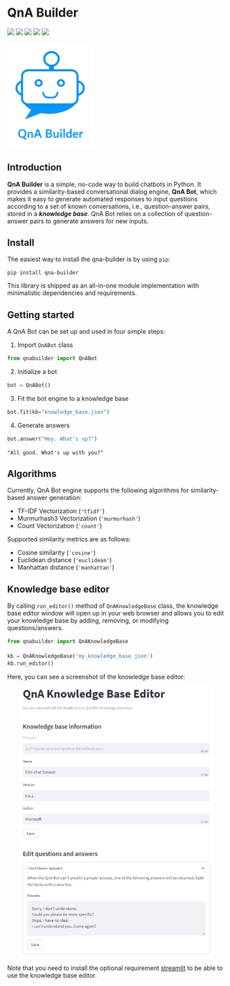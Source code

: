 # QnA Builder

![](https://img.shields.io/badge/version-v0.1.2-green)
![](https://img.shields.io/badge/python-3.7%20%7C%203.8%20%7C%203.9-blue)
![](https://github.com/msamsami/qna-bot/actions/workflows/python-publish.yml/badge.svg)
[![](https://img.shields.io/pypi/v/qna-builder)](https://pypi.org/project/qna-builder/)
![](https://img.shields.io/pypi/dm/qna-builder)

<p>
<img src="https://raw.githubusercontent.com/msamsami/qna-builder/main/docs/logo.jpg" alt="QnA Builder logo" width="200"/>
<br>
</p>

## Introduction

**QnA Builder** is a simple, no-code way to build chatbots in Python. It provides a similarity-based conversational dialog
engine, **QnA Bot**, which makes it easy to generate automated responses to input questions according to a set of known
conversations, i.e., question-answer pairs, stored in a ***knowledge base***. QnA Bot relies on a collection of
question-answer pairs to generate answers for new inputs.

## Install

The easiest way to install the qna-builder is by using `pip`:
```shell
pip install qna-builder
```
This library is shipped as an all-in-one module implementation with minimalistic dependencies and requirements.

## Getting started

A QnA Bot can be set up and used in four simple steps:

1. Import `QnABot` class

```python
from qnabuilder import QnABot
```

2. Initialize a bot
```python
bot = QnABot()
```

3. Fit the bot engine to a knowledge base
```python
bot.fit(kb="knowledge_base.json")
```

4. Generate answers
```python
bot.answer("Hey. What's up?")
```
`"All good. What's up with you?"`

## Algorithms

Currently, QnA Bot engine supports the following algorithms for similarity-based answer generation:
- TF-IDF Vectorization (`'tfidf'`)
- Murmurhash3 Vectorization (`'murmurhash'`)
- Count Vectorization (`'count'`)

Supported similarity metrics are as follows:
- Cosine similarity (`'cosine'`)
- Euclidean distance (`'euclidean'`)
- Manhattan distance (`'manhattan'`)

## Knowledge base editor

By calling `run_editor()` method of `QnAKnowledgeBase` class, the knowledge base editor window will open up in
your web browser and allows you to edit your knowledge base by adding, removing, or modifying questions/answers.

```python
from qnabuilder import QnAKnowledgeBase

kb = QnAKnowledgeBase('my_knowledge_base.json')
kb.run_editor()
```

Here, you can see a screenshot of the knowledge base editor:

<div style="text-align:center">
<img src="https://raw.githubusercontent.com/msamsami/qna-builder/main/docs/kb_editor.png" alt="QnA Bot Knowledge Base Editor" width="450"/>
</div>

Note that you need to install the optional requirement [streamlit](https://streamlit.io/) to be able to use the
knowledge base editor.